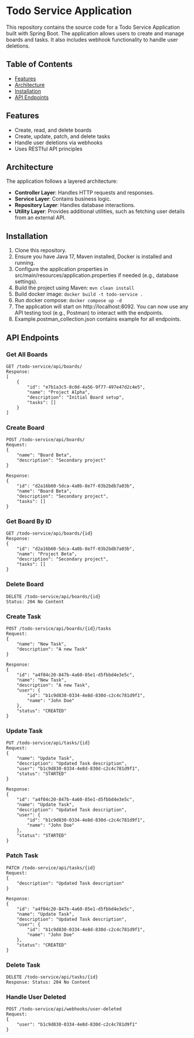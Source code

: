 # Todo Service Application

This repository contains the source code for a Todo Service Application built with Spring Boot. The application allows
users to create and manage boards and tasks. It also includes webhook functionality to handle user deletions.

## Table of Contents

- [Features](#features)
- [Architecture](#architecture)
- [Installation](#installation)
- [API Endpoints](#api-endpoints)

## Features

- Create, read, and delete boards
- Create, update, patch, and delete tasks
- Handle user deletions via webhooks
- Uses RESTful API principles

## Architecture

The application follows a layered architecture:

- **Controller Layer**: Handles HTTP requests and responses.
- **Service Layer**: Contains business logic.
- **Repository Layer**: Handles database interactions.
- **Utility Layer**: Provides additional utilities, such as fetching user details from an external API.

## Installation

1. Clone this repository.
2. Ensure you have Java 17, Maven installed, Docker is installed and running.
3. Configure the application properties in src/main/resources/application.properties if needed (e.g., database
   settings).
4. Build the project using Maven: ```mvn clean install```
5. Build docker image: ```docker build -t todo-service .```
6. Run docker compose: ```docker compose up -d ```
7. The application will start on http://localhost:8092. You can now use any API testing tool (e.g., Postman) to interact
   with the endpoints.
8. Example.postman_collection.json contains example for all endpoints.

## API Endpoints

### Get All Boards

```
GET /todo-service/api/boards/
Response: 
[
    {
        "id": "e7b1a3c5-8c0d-4a56-9f77-497e47d2c4e5",
        "name": "Project Alpha",
        "description": "Initial Board setup",
        "tasks": []
    }
]

```

### Create Board

```
POST /todo-service/api/boards/
Request: 
{
    "name": "Board Beta",
    "description": "Secondary project"
}

Response:
{
    "id": "d2a16b60-5dca-4a0b-8e7f-03b2bdb7a03b",
    "name": "Board Beta",
    "description": "Secondary project",
    "tasks": []
}
```

### Get Board By ID

```
GET /todo-service/api/boards/{id}
Response: 
{
    "id": "d2a16b60-5dca-4a0b-8e7f-03b2bdb7a03b",
    "name": "Project Beta",
    "description": "Secondary project",
    "tasks": []
}

```

### Delete Board

``` 
DELETE /todo-service/api/boards/{id}
Status: 204 No Content
```

### Create Task

``` 
POST /todo-service/api/boards/{id}/tasks
Request: 
{
    "name": "New Task",
    "description": "A new Task"
}

Response: 
{
    "id": "a4f04c20-847b-4a60-85e1-d5fbbd4e3e5c",
    "name": "New Task",
    "description": "A new Task",
    "user": {
        "id": "b1c9d830-0334-4e8d-830d-c2c4c781d9f1",
        "name": "John Doe"
    },
    "status": "CREATED"
}
``` 

### Update Task

``` 
PUT /todo-service/api/tasks/{id}
Request: 
{
    "name": "Update Task",
    "description": "Updated Task description",
    "user": "b1c9d830-0334-4e8d-830d-c2c4c781d9f1",
    "status": "STARTED"
}

Response: 
{
    "id": "a4f04c20-847b-4a60-85e1-d5fbbd4e3e5c",
    "name": "Update Task",
    "description": "Updated Task description",
    "user": {
        "id": "b1c9d830-0334-4e8d-830d-c2c4c781d9f1",
        "name": "John Doe"
    },
    "status": "STARTED"
}
``` 

### Patch Task

``` 
PATCH /todo-service/api/tasks/{id}
Request: 
{
    "description": "Updated Task description"
}

Response: 
{
    "id": "a4f04c20-847b-4a60-85e1-d5fbbd4e3e5c",
    "name": "Update Task",
    "description": "Updated Task description",
    "user": {
        "id": "b1c9d830-0334-4e8d-830d-c2c4c781d9f1",
        "name": "John Doe"
    },
    "status": "CREATED"
}
```

### Delete Task

``` 
DELETE /todo-service/api/tasks/{id}
Response: Status: 204 No Content
``` 

### Handle User Deleted

``` 
POST /todo-service/api/webhooks/user-deleted
Request: 
{
    "user": "b1c9d830-0334-4e8d-830d-c2c4c781d9f1"
}
``` 